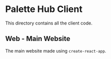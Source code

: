 # Palette Hub Client

This directory contains all the client code.

## Web - Main Website

The main website made using `create-react-app`.